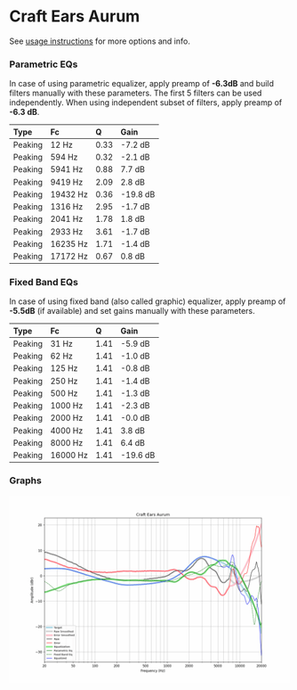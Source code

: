 # Craft Ears Aurum
See [usage instructions](https://github.com/jaakkopasanen/AutoEq#usage) for more options and info.

### Parametric EQs
In case of using parametric equalizer, apply preamp of **-6.3dB** and build filters manually
with these parameters. The first 5 filters can be used independently.
When using independent subset of filters, apply preamp of **-6.3 dB**.

| Type    | Fc       |    Q | Gain     |
|:--------|:---------|:-----|:---------|
| Peaking | 12 Hz    | 0.33 | -7.2 dB  |
| Peaking | 594 Hz   | 0.32 | -2.1 dB  |
| Peaking | 5941 Hz  | 0.88 | 7.7 dB   |
| Peaking | 9419 Hz  | 2.09 | 2.8 dB   |
| Peaking | 19432 Hz | 0.36 | -19.8 dB |
| Peaking | 1316 Hz  | 2.95 | -1.7 dB  |
| Peaking | 2041 Hz  | 1.78 | 1.8 dB   |
| Peaking | 2933 Hz  | 3.61 | -1.7 dB  |
| Peaking | 16235 Hz | 1.71 | -1.4 dB  |
| Peaking | 17172 Hz | 0.67 | 0.8 dB   |

### Fixed Band EQs
In case of using fixed band (also called graphic) equalizer, apply preamp of **-5.5dB**
(if available) and set gains manually with these parameters.

| Type    | Fc       |    Q | Gain     |
|:--------|:---------|:-----|:---------|
| Peaking | 31 Hz    | 1.41 | -5.9 dB  |
| Peaking | 62 Hz    | 1.41 | -1.0 dB  |
| Peaking | 125 Hz   | 1.41 | -0.8 dB  |
| Peaking | 250 Hz   | 1.41 | -1.4 dB  |
| Peaking | 500 Hz   | 1.41 | -1.3 dB  |
| Peaking | 1000 Hz  | 1.41 | -2.3 dB  |
| Peaking | 2000 Hz  | 1.41 | -0.0 dB  |
| Peaking | 4000 Hz  | 1.41 | 3.8 dB   |
| Peaking | 8000 Hz  | 1.41 | 6.4 dB   |
| Peaking | 16000 Hz | 1.41 | -19.6 dB |

### Graphs
![](./Craft%20Ears%20Aurum.png)